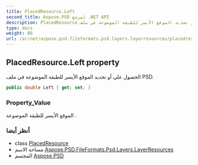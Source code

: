 ```yaml
---
title: PlacedResource.Left
second_title: Aspose.PSD لمرجع .NET API
description: PlacedResource ملكية. الحصول على أو تحديد الموقع الأيسر للطبقة الموضوعة في ملف PSD.
type: docs
weight: 80
url: /ar/net/aspose.psd.fileformats.psd.layers.layerresources/placedresource/left/
---
```

## PlacedResource.Left property

الحصول على أو تحديد الموقع الأيسر للطبقة الموضوعة في ملف PSD.

```csharp
public double Left { get; set; }
```

### Property_Value

الموقع الأيسر للطبقة الموضوعة .

### أنظر أيضا

* class [PlacedResource](../)
* مساحة الاسم [Aspose.PSD.FileFormats.Psd.Layers.LayerResources](../../placedresource/)
* المجسم [Aspose.PSD](../../../)


